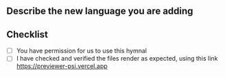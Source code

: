 ## Describe the new language you are adding
<!-- A clear and concise description of what you have added and why. -->

## Checklist   
- [ ] You have permission for us to use this hymnal
- [ ] I have checked and verified the files render as expected, using this link https://previewer-psi.vercel.app
